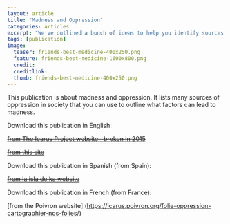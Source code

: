 ```yaml
---
layout: article
title: "Madness and Oppression"
categories: articles
excerpt: "We've outlined a bunch of ideas to help you identify sources of oppression in your life that can help you place and deal with them."
tags: [publication]
image:
  teaser: friends-best-medicine-400x250.png
  feature: friends-best-medicine-1600x800.png
  credit: 
  creditlink: 
  thumb: friends-best-medicine-400x250.png
---
```



This publication is about madness and oppression. It lists many sources of oppression in society that you can use to outline what factors can lead to madness.

Download this publication in English:

~~[from The Icarus Project website--broken in 2015](http://www.theicarusproject.net/icarus-downloads/friends-make-the-best-medicine)~~

~~[from this site](/images/fmtbm.pdf)~~

Download this publication in Spanish (from Spain):

~~[from la isla de ka website](https://laisladeka.wordpress.com/facilitacion-de-grupos/)~~

Download this publication in French  (from France):

[from the Poivron website] (https://icarus.poivron.org/folie-oppression-cartographier-nos-folies/)
